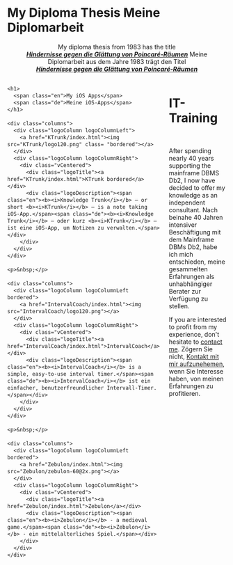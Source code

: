 <h1>
  <span class="en">My Diploma Thesis</span>
  <span class="de">Meine Diplomarbeit</span>
</h1>
<p style="text-align: center;">
  <span class="en">My diploma thesis from 1983 has the title<br><b><i><a href="Diplomarbeit/Diplomarbeit.pdf">Hindernisse gegen die Glättung von Poincaré-Räumen</a></i></b></span>
  <span class="de">Meine Diplomarbeit aus dem Jahre 1983 trägt den Titel<br><b><i><a href="Diplomarbeit/Diplomarbeit.pdf">Hindernisse gegen die Glättung von Poincaré-Räumen</a></i></b></span>
</p>


<div class="columns">
  <div class="column50">

    <h1>
      <span class="en">My iOS Apps</span>
      <span class="de">Meine iOS-Apps</span>
    </h1>

    <div class="columns">
      <div class="logoColumn logoColumnLeft">
        <a href="KTrunk/index.html"><img src="KTrunk/logo120.png" class= "bordered"></a>
      </div>
      <div class="logoColumn logoColumnRight">
        <div class="vCentered">
          <div class="logoTitle"><a href="KTrunk/index.html">KTrunk bordered</a></div>
          <div class="logoDescription"><span class="en"><b><i>Knowledge Trunk</i></b> — or short <b><i>KTrunk</i></b> — is a note taking iOS-App.</span><span class="de"><b><i>Knowledge Trunk</i></b> — oder kurz <b><i>KTrunk</i></b> — ist eine iOS-App, um Notizen zu verwalten.</span></div>
        </div>
      </div>
    </div>

    <p>&nbsp;</p>

    <div class="columns">
      <div class="logoColumn logoColumnLeft bordered">
        <a href="IntervalCoach/index.html"><img src="IntervalCoach/logo120.png"></a>
      </div>
      <div class="logoColumn logoColumnRight">
        <div class="vCentered">
          <div class="logoTitle"><a href="IntervalCoach/index.html">IntervalCoach</a></div>
          <div class="logoDescription"><span class="en"><b><i>IntervalCoach</i></b> is a simple, easy-to-use interval timer.</span><span class="de"><b><i>IntervalCoach</i></b> ist ein einfacher, benutzerfreundlicher Intervall-Timer.</span></div>
        </div>
      </div>
    </div>

    <p>&nbsp;</p>

    <div class="columns">
      <div class="logoColumn logoColumnLeft bordered">
        <a href="Zebulon/index.html"><img src="Zebulon/zebulon-60@2x.png"></a>
      </div>
      <div class="logoColumn logoColumnRight">
        <div class="vCentered">
          <div class="logoTitle"><a href="Zebulon/index.html">Zebulon</a></div>
          <div class="logoDescription"><span class="en"><b><i>Zebulon</i></b> - a medieval game.</span><span class="de"><b><i>Zebulon</i>    </b> - ein mittelalterliches Spiel.</span></div>
        </div>
      </div>
    </div>
  </div>
  
  <div class="column50">
    <h1>IT-Training</h1>
    <p>&nbsp;</p>
    <p>
      <span class="en">After spending nearly 40 years supporting the mainframe DBMS Db2, I now have decided to offer my knowledge as an independent consultant.</span>
      <span class="de">Nach beinahe 40 Jahren intensiver Beschäftigung mit dem Mainframe DBMs Db2, habe ich mich entschieden, meine gesammelten Erfahrungen als unhabhängiger Berater zur Verfügung zu stellen.</span>
    </p>
    <p>
      <span class="en">If you are interested to profit from my experience, don't hesitate to <a href="mailto:cl.schuetzdeller@icloud.com">contact me</a>.</span>
      <span class="de">Zögern Sie nicht, <a href="mailto:cl.schuetzdeller@icloud.com">Kontakt mit mir aufzunehemen</a>, wenn Sie Interesse haben, von meinen Erfahrungen zu profitieren.</span>
    </p>
  </div>
</div>
  

<h3>&nbsp;</h3>

